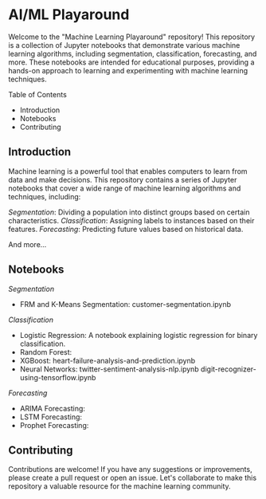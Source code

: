# AI/ML Playaround
Welcome to the "Machine Learning Playaround" repository! This repository is a collection of Jupyter notebooks that demonstrate various machine learning algorithms, including segmentation, classification, forecasting, and more. These notebooks are intended for educational purposes, providing a hands-on approach to learning and experimenting with machine learning techniques.

Table of Contents
- Introduction
- Notebooks
- Contributing

## Introduction
Machine learning is a powerful tool that enables computers to learn from data and make decisions. This repository contains a series of Jupyter notebooks that cover a wide range of machine learning algorithms and techniques, including:

*Segmentation*: Dividing a population into distinct groups based on certain characteristics.
*Classification*: Assigning labels to instances based on their features.
*Forecasting*: Predicting future values based on historical data.

And more...

## Notebooks
*Segmentation*
- FRM and K-Means Segmentation: customer-segmentation.ipynb


*Classification*
- Logistic Regression: A notebook explaining logistic regression for binary classification.
- Random Forest: 
- XGBoost: heart-failure-analysis-and-prediction.ipynb
- Neural Networks: twitter-sentiment-analysis-nlp.ipynb
                   digit-recognizer-using-tensorflow.ipynb


*Forecasting*
- ARIMA Forecasting: 
- LSTM Forecasting: 
- Prophet Forecasting: 

## Contributing
Contributions are welcome! If you have any suggestions or improvements, please create a pull request or open an issue. Let's collaborate to make this repository a valuable resource for the machine learning community.
